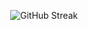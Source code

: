 <p align="center"><img src="https://streak-stats.demolab.com?user=Shikder-Tarek-15&theme=react&hide_border=true&date_format=j%20M%5B%20Y%5D" alt="GitHub Streak" /></p>
